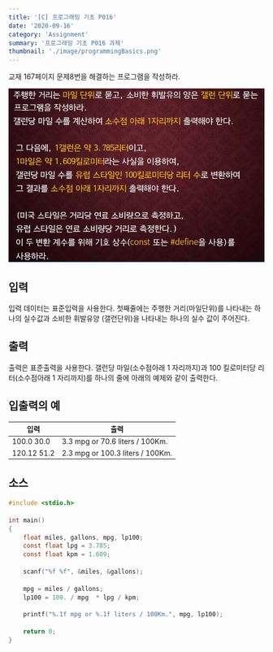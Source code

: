 ```yaml
---
title: '[C] 프로그래밍 기초 P016'
date: '2020-09-16'
category: 'Assignment'
summary: '프로그래밍 기초 P016 과제'
thumbnail: './image/programmingBasics.png'
---
```

교재 167페이지 문제8번을 해결하는 프로그램을 작성하라.

![Problem](./image/pba/p016.jpg)

## 입력
입력 데이터는 표준입력을 사용한다. 첫째줄에는 주행한 거리(마일단위)를 나타내는 하나의 실수값과 소비한 휘발유양 (갤런단위)을 나타내는 하나의 실수 값이 주어진다.


## 출력
출력은 표준출력을 사용한다. 갤런당 마일(소수점아래 1 자리까지)과 100 킬로미터당 리터(소수점아래 1 자리까지)를 하나의 줄에 아래의 예제와 같이 출력한다.


## 입출력의 예

|입력|출력|
|---|---|
|100.0 30.0|3.3 mpg or 70.6 liters / 100Km.|
|120.12 51.2|2.3 mpg or 100.3 liters / 100Km.|

## 소스

```c
#include <stdio.h>

int main()
{
	float miles, gallons, mpg, lp100;
	const float lpg = 3.785;
	const float kpm = 1.609;
	
	scanf("%f %f", &miles, &gallons);
	
	mpg = miles / gallons;
	lp100 = 100. / mpg  * lpg / kpm;

	printf("%.1f mpg or %.1f liters / 100Km.", mpg, lp100);
	
	return 0;
}
```
